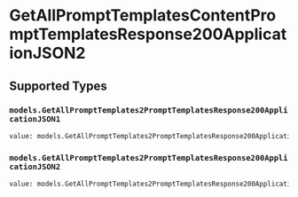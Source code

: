 # GetAllPromptTemplatesContentPromptTemplatesResponse200ApplicationJSON2


## Supported Types

### `models.GetAllPromptTemplates2PromptTemplatesResponse200ApplicationJSON1`

```python
value: models.GetAllPromptTemplates2PromptTemplatesResponse200ApplicationJSON1 = /* values here */
```

### `models.GetAllPromptTemplates2PromptTemplatesResponse200ApplicationJSON2`

```python
value: models.GetAllPromptTemplates2PromptTemplatesResponse200ApplicationJSON2 = /* values here */
```

